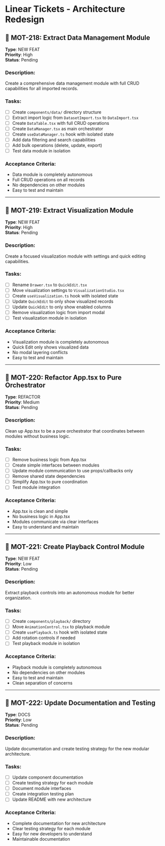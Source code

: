 # Linear Tickets - Architecture Redesign

## 🎯 **MOT-218: Extract Data Management Module**
**Type**: NEW FEAT  
**Priority**: High  
**Status**: Pending  

### Description:
Create a comprehensive data management module with full CRUD capabilities for all imported records.

### Tasks:
- [ ] Create `components/data/` directory structure
- [ ] Extract import logic from `DatasetImport.tsx` to `DataImport.tsx`
- [ ] Create `DataTable.tsx` with full CRUD operations
- [ ] Create `DataManager.tsx` as main orchestrator
- [ ] Create `useDataManager.ts` hook with isolated state
- [ ] Add data filtering and search capabilities
- [ ] Add bulk operations (delete, update, export)
- [ ] Test data module in isolation

### Acceptance Criteria:
- Data module is completely autonomous
- Full CRUD operations on all records
- No dependencies on other modules
- Easy to test and maintain

---

## 🎯 **MOT-219: Extract Visualization Module**
**Type**: NEW FEAT  
**Priority**: High  
**Status**: Pending  

### Description:
Create a focused visualization module with settings and quick editing capabilities.

### Tasks:
- [ ] Rename `Drawer.tsx` to `QuickEdit.tsx`
- [ ] Move visualization settings to `VisualizationStudio.tsx`
- [ ] Create `useVisualization.ts` hook with isolated state
- [ ] Update `QuickEdit` to only show visualized records
- [ ] Update `QuickEdit` to only show enabled columns
- [ ] Remove visualization logic from import modal
- [ ] Test visualization module in isolation

### Acceptance Criteria:
- Visualization module is completely autonomous
- Quick Edit only shows visualized data
- No modal layering conflicts
- Easy to test and maintain

---

## 🎯 **MOT-220: Refactor App.tsx to Pure Orchestrator**
**Type**: REFACTOR  
**Priority**: Medium  
**Status**: Pending  

### Description:
Clean up App.tsx to be a pure orchestrator that coordinates between modules without business logic.

### Tasks:
- [ ] Remove business logic from App.tsx
- [ ] Create simple interfaces between modules
- [ ] Update module communication to use props/callbacks only
- [ ] Remove shared state dependencies
- [ ] Simplify App.tsx to pure coordination
- [ ] Test module integration

### Acceptance Criteria:
- App.tsx is clean and simple
- No business logic in App.tsx
- Modules communicate via clear interfaces
- Easy to understand and maintain

---

## 🎯 **MOT-221: Create Playback Control Module**
**Type**: NEW FEAT  
**Priority**: Low  
**Status**: Pending  

### Description:
Extract playback controls into an autonomous module for better organization.

### Tasks:
- [ ] Create `components/playback/` directory
- [ ] Move `AnimationControl.tsx` to playback module
- [ ] Create `usePlayback.ts` hook with isolated state
- [ ] Add rotation controls if needed
- [ ] Test playback module in isolation

### Acceptance Criteria:
- Playback module is completely autonomous
- No dependencies on other modules
- Easy to test and maintain
- Clean separation of concerns

---

## 🎯 **MOT-222: Update Documentation and Testing**
**Type**: DOCS  
**Priority**: Low  
**Status**: Pending  

### Description:
Update documentation and create testing strategy for the new modular architecture.

### Tasks:
- [ ] Update component documentation
- [ ] Create testing strategy for each module
- [ ] Document module interfaces
- [ ] Create integration testing plan
- [ ] Update README with new architecture

### Acceptance Criteria:
- Complete documentation for new architecture
- Clear testing strategy for each module
- Easy for new developers to understand
- Maintainable documentation



